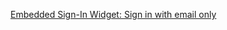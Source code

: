 [Embedded Sign-In Widget: Sign in with email only](/docs/guides/pwd-optional-widget-sign-in-email/aspnet/main/)
